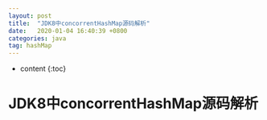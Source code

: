 ```yaml
---
layout: post
title:  "JDK8中concorrentHashMap源码解析"
date:   2020-01-04 16:40:39 +0800
categories: java
tag: hashMap
---
```


* content
{:toc}

# JDK8中concorrentHashMap源码解析 #

